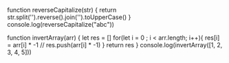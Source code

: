 function reverseCapitalize(str) {
	return str.split('').reverse().join('').toUpperCase()
}
console.log(reverseCapitalize("abc"))

function invertArray(arr) {
  let res = []
	for(let i = 0 ; i < arr.length; i++){
    res[i] = arr[i] * -1
     //  res.push(arr[i] * -1)
  }
  return res
}
console.log(invertArray([1, 2, 3, 4, 5]))